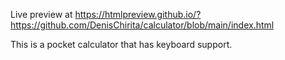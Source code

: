 Live preview at https://htmlpreview.github.io/?https://github.com/DenisChirita/calculator/blob/main/index.html

This is a pocket calculator that has keyboard support.
